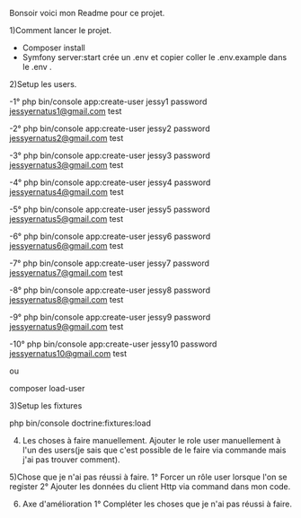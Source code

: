 Bonsoir voici mon Readme pour ce projet.

1)Comment lancer le projet.
- Composer install
- Symfony server:start
crée un .env et copier coller le .env.example dans le .env .

2)Setup les users.

-1° php bin/console  app:create-user jessy1 password jessyernatus1@gmail.com test

-2° php bin/console  app:create-user jessy2 password jessyernatus2@gmail.com test

-3° php bin/console  app:create-user jessy3 password jessyernatus3@gmail.com test

-4° php bin/console  app:create-user jessy4 password jessyernatus4@gmail.com test

-5° php bin/console  app:create-user jessy5 password jessyernatus5@gmail.com test

-6° php bin/console  app:create-user jessy6 password jessyernatus6@gmail.com test

-7° php bin/console  app:create-user jessy7 password jessyernatus7@gmail.com test

-8° php bin/console  app:create-user jessy8 password jessyernatus8@gmail.com test

-9° php bin/console  app:create-user jessy9 password jessyernatus9@gmail.com test

-10° php bin/console  app:create-user jessy10 password jessyernatus10@gmail.com test

ou

composer load-user

3)Setup les fixtures

php bin/console doctrine:fixtures:load

4) Les choses à faire manuellement.
Ajouter le role user manuellement à l'un des users(je sais que c'est possible de le faire via commande mais j'ai pas trouver comment).

5)Chose que je n'ai pas réussi à faire.
1° Forcer un rôle user lorsque l'on se register
2° Ajouter les données du client Http via command dans mon code.

6) Axe d'amélioration
1° Compléter les choses que je n'ai pas réussi à faire.